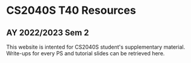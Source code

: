 # CS2040S T40 Resources

## AY 2022/2023 Sem 2

This website is intented for CS2040S student's supplementary material. Write-ups
for every PS and tutorial slides can be retrieved here.
